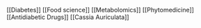 [[Diabetes]]
[[Food science]]
[[Metabolomics]]
[[Phytomedicine]]
[[Antidiabetic Drugs]]
[[Cassia Auriculata]]
